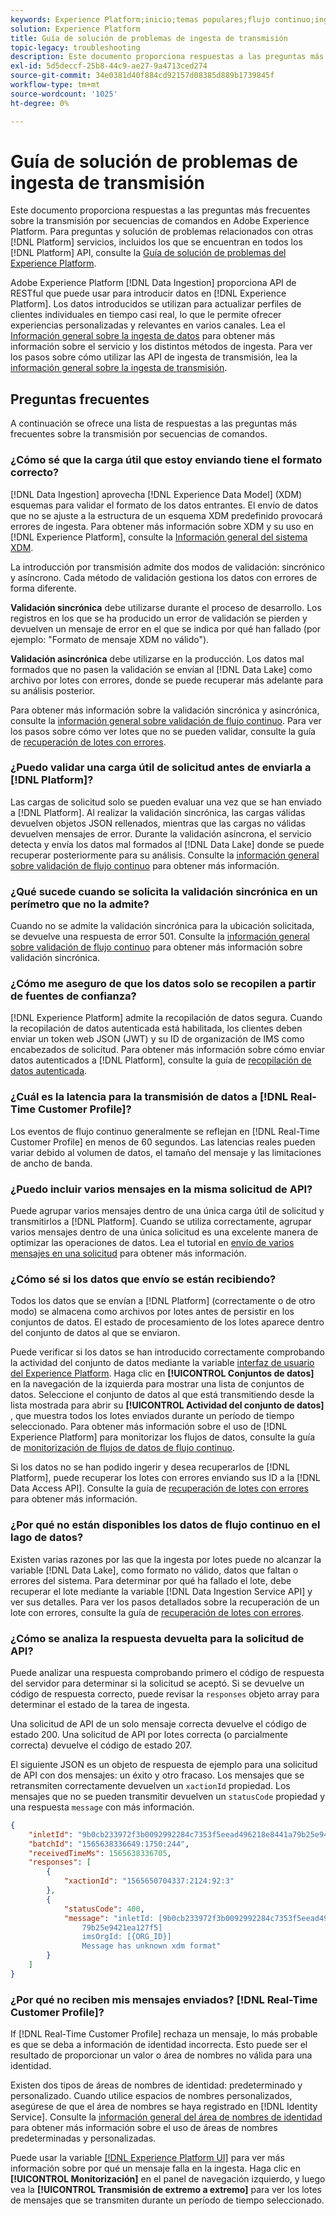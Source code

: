 ```yaml
---
keywords: Experience Platform;inicio;temas populares;flujo continuo;ingesta de transmisión;solución de problemas;solución de problemas de ingesta de transmisión;preguntas frecuentes sobre ingesta de transmisión;preguntas frecuentes sobre transmisión;faq;
solution: Experience Platform
title: Guía de solución de problemas de ingesta de transmisión
topic-legacy: troubleshooting
description: Este documento proporciona respuestas a las preguntas más frecuentes sobre la transmisión por secuencias de comandos en Adobe Experience Platform.
exl-id: 5d5deccf-25b8-44c9-ae27-9a4713ced274
source-git-commit: 34e0381d40f884cd92157d08385d889b1739845f
workflow-type: tm+mt
source-wordcount: '1025'
ht-degree: 0%

---
```


# Guía de solución de problemas de ingesta de transmisión

Este documento proporciona respuestas a las preguntas más frecuentes sobre la transmisión por secuencias de comandos en Adobe Experience Platform. Para preguntas y solución de problemas relacionados con otras [!DNL Platform] servicios, incluidos los que se encuentran en todos los [!DNL Platform] API, consulte la [Guía de solución de problemas del Experience Platform](../../landing/troubleshooting.md).

Adobe Experience Platform [!DNL Data Ingestion] proporciona API de RESTful que puede usar para introducir datos en [!DNL Experience Platform]. Los datos introducidos se utilizan para actualizar perfiles de clientes individuales en tiempo casi real, lo que le permite ofrecer experiencias personalizadas y relevantes en varios canales. Lea el [Información general sobre la ingesta de datos](../home.md) para obtener más información sobre el servicio y los distintos métodos de ingesta. Para ver los pasos sobre cómo utilizar las API de ingesta de transmisión, lea la [información general sobre la ingesta de transmisión](../streaming-ingestion/overview.md).

## Preguntas frecuentes

A continuación se ofrece una lista de respuestas a las preguntas más frecuentes sobre la transmisión por secuencias de comandos.

### ¿Cómo sé que la carga útil que estoy enviando tiene el formato correcto?

[!DNL Data Ingestion] aprovecha [!DNL Experience Data Model] (XDM) esquemas para validar el formato de los datos entrantes. El envío de datos que no se ajuste a la estructura de un esquema XDM predefinido provocará errores de ingesta. Para obtener más información sobre XDM y su uso en [!DNL Experience Platform], consulte la [Información general del sistema XDM](../../xdm/home.md).

La introducción por transmisión admite dos modos de validación: sincrónico y asíncrono. Cada método de validación gestiona los datos con errores de forma diferente.

**Validación sincrónica** debe utilizarse durante el proceso de desarrollo. Los registros en los que se ha producido un error de validación se pierden y devuelven un mensaje de error en el que se indica por qué han fallado (por ejemplo: &quot;Formato de mensaje XDM no válido&quot;).

**Validación asincrónica** debe utilizarse en la producción. Los datos mal formados que no pasen la validación se envían al [!DNL Data Lake] como archivo por lotes con errores, donde se puede recuperar más adelante para su análisis posterior.

Para obtener más información sobre la validación sincrónica y asincrónica, consulte la [información general sobre validación de flujo continuo](../quality/streaming-validation.md). Para ver los pasos sobre cómo ver lotes que no se pueden validar, consulte la guía de [recuperación de lotes con errores](../quality/retrieve-failed-batches.md).

### ¿Puedo validar una carga útil de solicitud antes de enviarla a [!DNL Platform]?

Las cargas de solicitud solo se pueden evaluar una vez que se han enviado a [!DNL Platform]. Al realizar la validación sincrónica, las cargas válidas devuelven objetos JSON rellenados, mientras que las cargas no válidas devuelven mensajes de error. Durante la validación asíncrona, el servicio detecta y envía los datos mal formados al [!DNL Data Lake] donde se puede recuperar posteriormente para su análisis. Consulte la [información general sobre validación de flujo continuo](../quality/streaming-validation.md) para obtener más información.

### ¿Qué sucede cuando se solicita la validación sincrónica en un perímetro que no la admite?

Cuando no se admite la validación sincrónica para la ubicación solicitada, se devuelve una respuesta de error 501. Consulte la [información general sobre validación de flujo continuo](../quality/streaming-validation.md) para obtener más información sobre validación sincrónica.

### ¿Cómo me aseguro de que los datos solo se recopilen a partir de fuentes de confianza?

[!DNL Experience Platform] admite la recopilación de datos segura. Cuando la recopilación de datos autenticada está habilitada, los clientes deben enviar un token web JSON (JWT) y su ID de organización de IMS como encabezados de solicitud. Para obtener más información sobre cómo enviar datos autenticados a [!DNL Platform], consulte la guía de [recopilación de datos autenticada](../tutorials/create-authenticated-streaming-connection.md).

### ¿Cuál es la latencia para la transmisión de datos a [!DNL Real-Time Customer Profile]?

Los eventos de flujo continuo generalmente se reflejan en [!DNL Real-Time Customer Profile] en menos de 60 segundos. Las latencias reales pueden variar debido al volumen de datos, el tamaño del mensaje y las limitaciones de ancho de banda.

### ¿Puedo incluir varios mensajes en la misma solicitud de API?

Puede agrupar varios mensajes dentro de una única carga útil de solicitud y transmitirlos a [!DNL Platform]. Cuando se utiliza correctamente, agrupar varios mensajes dentro de una única solicitud es una excelente manera de optimizar las operaciones de datos. Lea el tutorial en [envío de varios mensajes en una solicitud](../tutorials/streaming-multiple-messages.md) para obtener más información.

### ¿Cómo sé si los datos que envío se están recibiendo?

Todos los datos que se envían a [!DNL Platform] (correctamente o de otro modo) se almacena como archivos por lotes antes de persistir en los conjuntos de datos. El estado de procesamiento de los lotes aparece dentro del conjunto de datos al que se enviaron.

Puede verificar si los datos se han introducido correctamente comprobando la actividad del conjunto de datos mediante la variable [interfaz de usuario del Experience Platform](https://platform.adobe.com). Haga clic en **[!UICONTROL Conjuntos de datos]** en la navegación de la izquierda para mostrar una lista de conjuntos de datos. Seleccione el conjunto de datos al que está transmitiendo desde la lista mostrada para abrir su **[!UICONTROL Actividad del conjunto de datos]** , que muestra todos los lotes enviados durante un período de tiempo seleccionado. Para obtener más información sobre el uso de [!DNL Experience Platform] para monitorizar los flujos de datos, consulte la guía de [monitorización de flujos de datos de flujo continuo](../quality/monitor-data-ingestion.md).

Si los datos no se han podido ingerir y desea recuperarlos de [!DNL Platform], puede recuperar los lotes con errores enviando sus ID a la [!DNL Data Access API]. Consulte la guía de [recuperación de lotes con errores](../quality/retrieve-failed-batches.md) para obtener más información.

### ¿Por qué no están disponibles los datos de flujo continuo en el lago de datos?

Existen varias razones por las que la ingesta por lotes puede no alcanzar la variable [!DNL Data Lake], como formato no válido, datos que faltan o errores del sistema. Para determinar por qué ha fallado el lote, debe recuperar el lote mediante la variable [!DNL Data Ingestion Service API] y ver sus detalles. Para ver los pasos detallados sobre la recuperación de un lote con errores, consulte la guía de [recuperación de lotes con errores](../quality/retrieve-failed-batches.md).

### ¿Cómo se analiza la respuesta devuelta para la solicitud de API?

Puede analizar una respuesta comprobando primero el código de respuesta del servidor para determinar si la solicitud se aceptó. Si se devuelve un código de respuesta correcto, puede revisar la `responses` objeto array para determinar el estado de la tarea de ingesta.

Una solicitud de API de un solo mensaje correcta devuelve el código de estado 200. Una solicitud de API por lotes correcta (o parcialmente correcta) devuelve el código de estado 207.

El siguiente JSON es un objeto de respuesta de ejemplo para una solicitud de API con dos mensajes: un éxito y otro fracaso. Los mensajes que se retransmiten correctamente devuelven un `xactionId` propiedad. Los mensajes que no se pueden transmitir devuelven un `statusCode` propiedad y una respuesta `message` con más información.

```JSON
{
    "inletId": "9b0cb233972f3b0092992284c7353f5eead496218e8441a79b25e9421ea127f5",
    "batchId": "1565638336649:1750:244",
    "receivedTimeMs": 1565638336705,
    "responses": [
        {
            "xactionId": "1565650704337:2124:92:3"
        },
        {
            "statusCode": 400,
            "message": "inletId: [9b0cb233972f3b0092992284c7353f5eead496218e8441a
                79b25e9421ea127f5] 
                imsOrgId: [{ORG_ID}] 
                Message has unknown xdm format"
        }
    ]
}
```

### ¿Por qué no reciben mis mensajes enviados? [!DNL Real-Time Customer Profile]?

If [!DNL Real-Time Customer Profile] rechaza un mensaje, lo más probable es que se deba a información de identidad incorrecta. Esto puede ser el resultado de proporcionar un valor o área de nombres no válida para una identidad.

Existen dos tipos de áreas de nombres de identidad: predeterminado y personalizado. Cuando utilice espacios de nombres personalizados, asegúrese de que el área de nombres se haya registrado en [!DNL Identity Service]. Consulte la [información general del área de nombres de identidad](../../identity-service/namespaces.md) para obtener más información sobre el uso de áreas de nombres predeterminadas y personalizadas.

Puede usar la variable [[!DNL Experience Platform UI]](https://platform.adobe.com) para ver más información sobre por qué un mensaje falla en la ingesta. Haga clic en **[!UICONTROL Monitorización]** en el panel de navegación izquierdo, y luego vea la **[!UICONTROL Transmisión de extremo a extremo]** para ver los lotes de mensajes que se transmiten durante un período de tiempo seleccionado.
